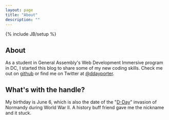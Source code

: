 ```yaml
---
layout: page
title: "About"
description: ""
---
```

{% include JB/setup %}

## About

As a student in General Assembly's Web Development Immersive program in DC, I started this blog to share some of my new coding skills. Check me out on [github](http://github.com/ddayporter) or find me on Twitter at [@ddayporter](http://twitter.com/ddayporter).

## What's with the handle?

My birthday is June 6, which is also the date of the "[D-Day](https://en.wikipedia.org/wiki/Normandy_landings)" invasion of Normandy during World War II. A history buff friend gave me the nickname and it stuck.
